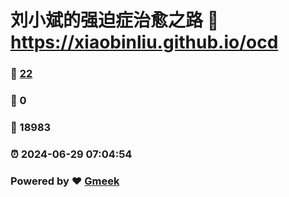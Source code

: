 # 刘小斌的强迫症治愈之路 :link: https://xiaobinliu.github.io/ocd 
### :page_facing_up: [22](https://xiaobinliu.github.io/ocd/tag.html) 
### :speech_balloon: 0 
### :hibiscus: 18983 
### :alarm_clock: 2024-06-29 07:04:54 
### Powered by :heart: [Gmeek](https://github.com/xiaobinliu/Gmeek)
